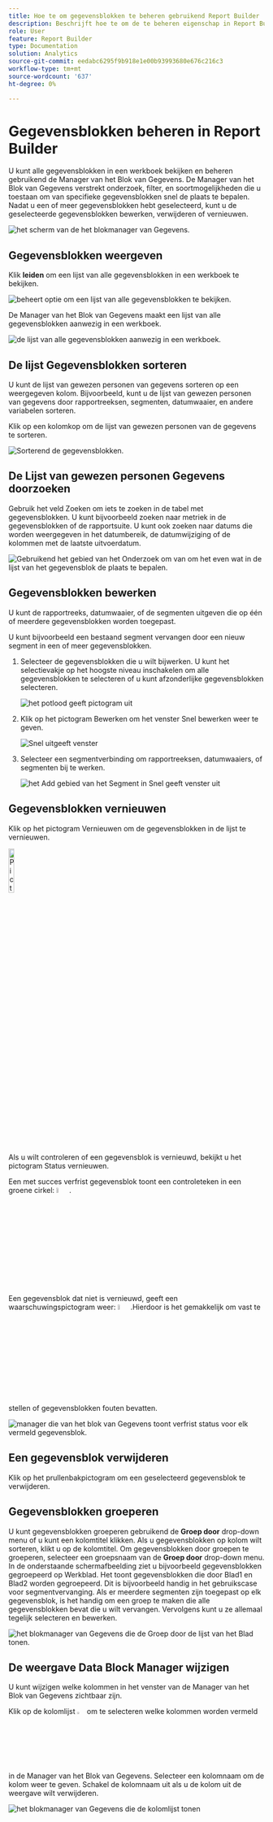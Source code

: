 ```yaml
---
title: Hoe te om gegevensblokken te beheren gebruikend Report Builder
description: Beschrijft hoe te om de te beheren eigenschap in Report Builder te gebruiken
role: User
feature: Report Builder
type: Documentation
solution: Analytics
source-git-commit: eedabc6295f9b918e1e00b93993680e676c216c3
workflow-type: tm+mt
source-wordcount: '637'
ht-degree: 0%

---
```


# Gegevensblokken beheren in Report Builder

U kunt alle gegevensblokken in een werkboek bekijken en beheren gebruikend de Manager van het Blok van Gegevens. De Manager van het Blok van Gegevens verstrekt onderzoek, filter, en soortmogelijkheden die u toestaan om van specifieke gegevensblokken snel de plaats te bepalen. Nadat u een of meer gegevensblokken hebt geselecteerd, kunt u de geselecteerde gegevensblokken bewerken, verwijderen of vernieuwen.

![ het scherm van de het blokmanager van Gegevens.](./assets/image52.png)

## Gegevensblokken weergeven

Klik **leiden** om een lijst van alle gegevensblokken in een werkboek te bekijken.


![ beheert optie om een lijst van alle gegevensblokken te bekijken.](./assets/image53.png)

De Manager van het Blok van Gegevens maakt een lijst van alle gegevensblokken aanwezig in een werkboek. 

![ de lijst van alle gegevensblokken aanwezig in een werkboek.](./assets/image52.png)

## De lijst Gegevensblokken sorteren

U kunt de lijst van gewezen personen van gegevens sorteren op een weergegeven kolom. Bijvoorbeeld, kunt u de lijst van gewezen personen van gegevens door rapportreeksen, segmenten, datumwaaier, en andere variabelen sorteren.

Klik op een kolomkop om de lijst van gewezen personen van de gegevens te sorteren.

![ Sorterend de gegevensblokken.](./assets/image54.png)

## De Lijst van gewezen personen Gegevens doorzoeken

Gebruik het veld Zoeken om iets te zoeken in de tabel met gegevensblokken. U kunt bijvoorbeeld zoeken naar metriek in de gegevensblokken of de rapportsuite. U kunt ook zoeken naar datums die worden weergegeven in het datumbereik, de datumwijziging of de kolommen met de laatste uitvoerdatum.

![ Gebruikend het gebied van het Onderzoek om van om het even wat in de lijst van het gegevensblok de plaats te bepalen.](./assets/image55.png)

## Gegevensblokken bewerken

U kunt de rapportreeks, datumwaaier, of de segmenten uitgeven die op één of meerdere gegevensblokken worden toegepast.

U kunt bijvoorbeeld een bestaand segment vervangen door een nieuw segment in een of meer gegevensblokken.

1. Selecteer de gegevensblokken die u wilt bijwerken. U kunt het selectievakje op het hoogste niveau inschakelen om alle gegevensblokken te selecteren of u kunt afzonderlijke gegevensblokken selecteren.

   ![ het potlood geeft pictogram uit ](./assets/image56.png)

1. Klik op het pictogram Bewerken om het venster Snel bewerken weer te geven.

   ![ Snel uitgeeft venster ](./assets/image58.png)

1. Selecteer een segmentverbinding om rapportreeksen, datumwaaiers, of segmenten bij te werken.

   ![ het Add gebied van het Segment in Snel geeft venster uit ](./assets/image59.png)

## Gegevensblokken vernieuwen

Klik op het pictogram Vernieuwen om de gegevensblokken in de lijst te vernieuwen.

<img src="./assets/refresh-icon.png" width="15%" alt="Pictogram Vernieuwen"/>

Als u wilt controleren of een gegevensblok is vernieuwd, bekijkt u het pictogram Status vernieuwen.

Een met succes verfrist gegevensblok toont een controleteken in een groene cirkel: <img src="./assets/refresh-success.png" width="5%" alt="Groene cirkel met vinkje"/>.

Een gegevensblok dat niet is vernieuwd, geeft een waarschuwingspictogram weer: <img src="./assets/refresh-failure.png" width="5%" alt="Rode driehoek met pictogram uitroepteken"/>.Hierdoor is het gemakkelijk om vast te stellen of gegevensblokken fouten bevatten.


![ manager die van het blok van Gegevens toont verfrist status voor elk vermeld gegevensblok.](./assets/image512.png)

## Een gegevensblok verwijderen

Klik op het prullenbakpictogram om een geselecteerd gegevensblok te verwijderen.

## Gegevensblokken groeperen

U kunt gegevensblokken groeperen gebruikend de **Groep door** drop-down menu of u kunt een kolomtitel klikken. Als u gegevensblokken op kolom wilt sorteren, klikt u op de kolomtitel. Om gegevensblokken door groepen te groeperen, selecteer een groepsnaam van de **Groep door** drop-down menu. In de onderstaande schermafbeelding ziet u bijvoorbeeld gegevensblokken gegroepeerd op Werkblad. Het toont gegevensblokken die door Blad1 en Blad2 worden gegroepeerd.  Dit is bijvoorbeeld handig in het gebruikscase voor segmentvervanging. Als er meerdere segmenten zijn toegepast op elk gegevensblok, is het handig om een groep te maken die alle gegevensblokken bevat die u wilt vervangen. Vervolgens kunt u ze allemaal tegelijk selecteren en bewerken.

![ het blokmanager van Gegevens die de Groep door de lijst van het Blad tonen.](./assets/group-data-blocks.png)

## De weergave Data Block Manager wijzigen

U kunt wijzigen welke kolommen in het venster van de Manager van het Blok van Gegevens zichtbaar zijn.


Klik op de kolomlijst <img src="./assets/image515.png" width="3%" alt="Pictogram voor kolomlijst"/> om te selecteren welke kolommen worden vermeld in de Manager van het Blok van Gegevens. Selecteer een kolomnaam om de kolom weer te geven. Schakel de kolomnaam uit als u de kolom uit de weergave wilt verwijderen.

![ het blokmanager van Gegevens die de kolomlijst ](./assets/image516.png) tonen
